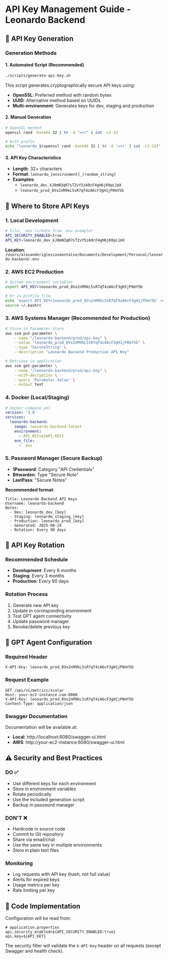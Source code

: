 # API Key Management Guide - Leonardo Backend

## 🔑 API Key Generation

### Generation Methods

#### 1. **Automated Script (Recommended)**
```bash
./scripts/generate-api-key.sh
```

This script generates cryptographically secure API keys using:
- **OpenSSL**: Preferred method with random bytes
- **UUID**: Alternative method based on UUIDs
- **Multi-environment**: Generates keys for dev, staging and production

#### 2. **Manual Generation**
```bash
# OpenSSL method
openssl rand -base64 32 | tr -d "=+/" | cut -c1-32

# With prefix
echo "leonardo_$(openssl rand -base64 32 | tr -d '=+/' | cut -c1-32)"
```

#### 3. **API Key Characteristics**
- **Length**: 32+ characters
- **Format**: `leonardo_[environment]_[random_string]`
- **Examples**:
  - `leonardo_dev_kJ8mN3qR7sT2vY5zA9cF4gH6jK0pL1mX`
  - `leonardo_prod_8Vx2nM9kL5sR7qT4zA6cF3gH1jP0mY5b`

## 📍 Where to Store API Keys

### **1. Local Development**
```bash
# File: .env (create from .env.example)
API_SECURITY_ENABLED=true
API_KEY=leonardo_dev_kJ8mN3qR7sT2vY5zA9cF4gH6jK0pL1mX
```

**Location**: `/Users/alexanderiglesiasmontalvo/Documents/Development/Personal/leonardo-backend/.env`

### **2. AWS EC2 Production**
```bash
# System environment variables
export API_KEY=leonardo_prod_8Vx2nM9kL5sR7qT4zA6cF3gH1jP0mY5b

# Or in profile file
echo 'export API_KEY=leonardo_prod_8Vx2nM9kL5sR7qT4zA6cF3gH1jP0mY5b' >> ~/.bashrc
source ~/.bashrc
```

### **3. AWS Systems Manager (Recommended for Production)**
```bash
# Store in Parameter Store
aws ssm put-parameter \
    --name "/leonardo-backend/prod/api-key" \
    --value "leonardo_prod_8Vx2nM9kL5sR7qT4zA6cF3gH1jP0mY5b" \
    --type "SecureString" \
    --description "Leonardo Backend Production API Key"

# Retrieve in application
aws ssm get-parameter \
    --name "/leonardo-backend/prod/api-key" \
    --with-decryption \
    --query 'Parameter.Value' \
    --output text
```

### **4. Docker (Local/Staging)**
```yaml
# docker-compose.yml
version: '3.8'
services:
  leonardo-backend:
    image: leonardo-backend:latest
    environment:
      - API_KEY=${API_KEY}
    env_file:
      - .env
```

### **5. Password Manager (Secure Backup)**
- **1Password**: Category "API Credentials"
- **Bitwarden**: Type "Secure Note"
- **LastPass**: "Secure Notes"

**Recommended format**:
```
Title: Leonardo Backend API Keys
Username: leonardo-backend
Notes:
  - Dev: leonardo_dev_[key]
  - Staging: leonardo_staging_[key]  
  - Production: leonardo_prod_[key]
  - Generated: 2025-08-24
  - Rotation: Every 90 days
```

## 🔄 API Key Rotation

### **Recommended Schedule**
- **Development**: Every 6 months
- **Staging**: Every 3 months  
- **Production**: Every 90 days

### **Rotation Process**
1. Generate new API key
2. Update in corresponding environment
3. Test GPT agent connectivity
4. Update password manager
5. Revoke/delete previous key

## 🚦 GPT Agent Configuration

### **Required Header**
```http
X-API-Key: leonardo_prod_8Vx2nM9kL5sR7qT4zA6cF3gH1jP0mY5b
```

### **Request Example**
```http
GET /api/v1/metrics/scalar
Host: your-ec2-instance.com:8080
X-API-Key: leonardo_prod_8Vx2nM9kL5sR7qT4zA6cF3gH1jP0mY5b
Content-Type: application/json
```

### **Swagger Documentation**
Documentation will be available at:
- **Local**: http://localhost:8080/swagger-ui.html
- **AWS**: http://your-ec2-instance:8080/swagger-ui.html

## ⚠️ Security and Best Practices

### **DO ✅**
- Use different keys for each environment
- Store in environment variables
- Rotate periodically
- Use the included generation script
- Backup in password manager

### **DON'T ❌**
- Hardcode in source code
- Commit to Git repository
- Share via email/chat
- Use the same key in multiple environments
- Store in plain text files

### **Monitoring**
- Log requests with API key (hash, not full value)
- Alerts for expired keys
- Usage metrics per key
- Rate limiting per key

## 🔧 Code Implementation

Configuration will be read from:
```properties
# application.properties
api.security.enabled=${API_SECURITY_ENABLED:true}
api.key=${API_KEY}
```

The security filter will validate the `X-API-Key` header on all requests (except Swagger and health check).
